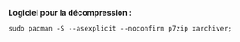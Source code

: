 **Logiciel pour la décompression :**
```
sudo pacman -S --asexplicit --noconfirm p7zip xarchiver;
```
